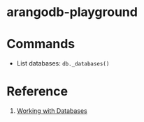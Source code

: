 # arangodb-playground


# Commands

- List databases: `db._databases()`


# Reference

1. [Working with Databases](https://docs.arangodb.com/devel/Manual/DataModeling/Databases/WorkingWith.html)
